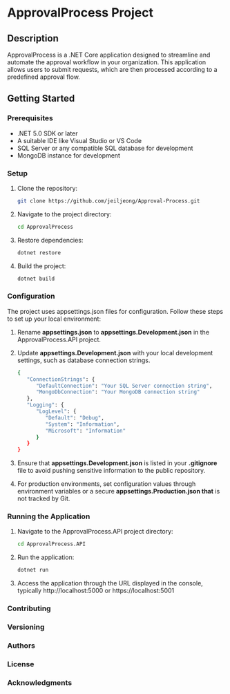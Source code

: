 # ApprovalProcess Project

## Description

ApprovalProcess is a .NET Core application designed to streamline and automate the approval workflow in your organization. This application allows users to submit requests, which are then processed according to a predefined approval flow.

## Getting Started

### Prerequisites

- .NET 5.0 SDK or later
- A suitable IDE like Visual Studio or VS Code
- SQL Server or any compatible SQL database for development
- MongoDB instance for development

### Setup

1. Clone the repository:
   ```bash
   git clone https://github.com/jeiljeong/Approval-Process.git
2. Navigate to the project directory:
   ```bash
   cd ApprovalProcess
3. Restore dependencies:
   ```bash
   dotnet restore
4. Build the project:
   ```bash
   dotnet build

### Configuration

The project uses appsettings.json files for configuration. Follow these steps to set up your local environment:

1. Rename **appsettings.json** to **appsettings.Development.json** in the ApprovalProcess.API project.

2. Update **appsettings.Development.json** with your local development settings, such as database connection strings.
   ```bash
   {
      "ConnectionStrings": {
         "DefaultConnection": "Your SQL Server connection string",
         "MongoDbConnection": "Your MongoDB connection string"
      },
      "Logging": {
         "LogLevel": {
            "Default": "Debug",
            "System": "Information",
            "Microsoft": "Information"
         }
      }
   }
   ```

3. Ensure that **appsettings.Development.json** is listed in your **.gitignore** file to avoid pushing sensitive information to the public repository.

4. For production environments, set configuration values through environment variables or a secure **appsettings.Production.json that** is not tracked by Git.

### Running the Application
1. Navigate to the ApprovalProcess.API project directory:
   ```bash
   cd ApprovalProcess.API
2. Run the application:
   ```bash
   dotnet run
3. Access the application through the URL displayed in the console, typically http://localhost:5000 or https://localhost:5001

### Contributing

### Versioning

### Authors

### License

### Acknowledgments